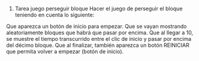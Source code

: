 1. Tarea juego perseguir bloque
Hacer el juego de perseguir el bloque teniendo en cuenta lo siguiente:

Que aparezca un botón de inicio para empezar.
Que se vayan mostrando aleatoriamente bloques que habrá que pasar por encima.
Que al llegar a 10, se muestre el tiempo transcurrido entre el clic de inicio y pasar por encima del décimo bloque.
Que al finalizar, también aparezca un botón REINICIAR que permita volver a empezar (botón de inicio).